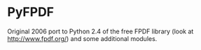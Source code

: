 PyFPDF
======

Original 2006 port to Python 2.4 of the free FPDF library (look at http://www.fpdf.org/) and some additional modules.
